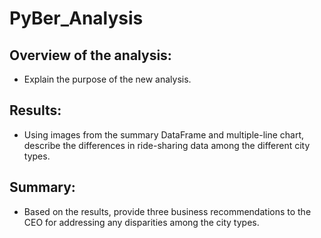 # PyBer_Analysis

## Overview of the analysis: 
* Explain the purpose of the new analysis.


## Results: 
* Using images from the summary DataFrame and multiple-line chart, describe the differences in ride-sharing data among the different city types.


## Summary: 
* Based on the results, provide three business recommendations to the CEO for addressing any disparities among the city types.
